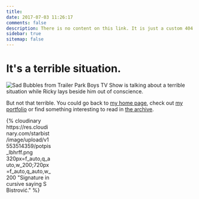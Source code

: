 ```yaml
---
title:
date: 2017-07-03 11:26:17
comments: false
description: There is no content on this link. It is just a custom 404 page.
sidebar: true
sitemap: false
---
```


# It's a terrible situation.

![Sad Bubbles from Trailer Park Boys TV Show is talking about a terrible situation while Ricky lays beside him out of conscience.](https://res.cloudinary.com/starbist/image/upload/v1557811224/bubbles2_nybgxd.jpg)

But not that terrible. You could go back to [my home page](/), check out [my portfolio](/portfolio/) or find something interesting to read in [the archive](/archives/).

<div style="max-width:120px;">{% cloudinary https://res.cloudinary.com/starbist/image/upload/v1553514359/potpis_lbhrff.png 320px=f_auto,q_auto,w_200;720px=f_auto,q_auto,w_200 "Signature in cursive saying S Bistrović." %}</div>

